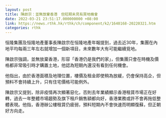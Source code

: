 ```yaml
---
layout: post
title: 陳啟宗：並無放棄香港　但短期未見有買地機會
date: 2022-03-21 23:51:17.000000000 +08:00
link: https://news.rthk.hk/rthk/ch/component/k2/1640168-20220321.htm
categories: rthk
---
```


恒隆集團及恒隆地產董事長陳啟宗在恒隆地產年報提到，過去近30年，集團在內地平均每兩三年左右就增加一個新項目，未來數年大有可能繼續覓地。

陳啟宗強調，並無放棄香港，形容「香港仍是我們的家」，但集團只會在時機及價格都非常吸引時才購置土地，他認為短期內還沒有看到任何機會。

他指出，由於香港面積及地理位置，樓價及租金即使稍為放緩，仍會保持高企，但預料不會持續上升，只有住宅價格可能例外。

陳啟宗又提到，除非疫情再次顯著惡化，否則去年業績顯示香港租賃市場正在好轉，過去一年整體市場趨勢及旗下租戶銷售額都向好，香港業務或許不會再拖低整體表現。他指，香港辦公樓租賃仍疲弱，預料短期內不會快速而明顯復蘇，但正朝好方向走。
